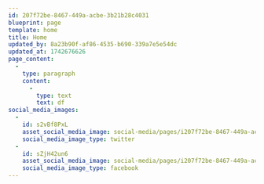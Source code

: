 ```yaml
---
id: 207f72be-8467-449a-acbe-3b21b28c4031
blueprint: page
template: home
title: Home
updated_by: 8a23b90f-af86-4535-b690-339a7e5e54dc
updated_at: 1742676626
page_content:
  -
    type: paragraph
    content:
      -
        type: text
        text: df
social_media_images:
  -
    id: s2vBf8PxL
    asset_social_media_image: social-media/pages/i207f72be-8467-449a-acbe-3b21b28c4031-twitter.png
    social_media_image_type: twitter
  -
    id: sZjH42un6
    asset_social_media_image: social-media/pages/i207f72be-8467-449a-acbe-3b21b28c4031-facebook.png
    social_media_image_type: facebook
---
```

